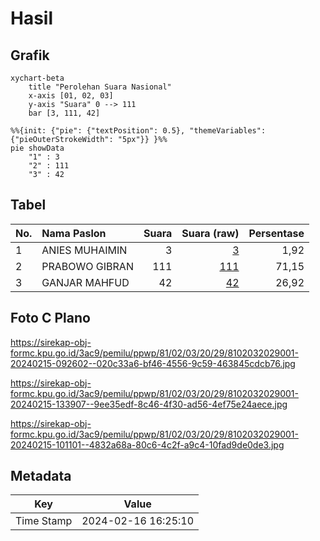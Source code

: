 # Hasil

## Grafik

```mermaid
xychart-beta
    title "Perolehan Suara Nasional"
    x-axis [01, 02, 03]
    y-axis "Suara" 0 --> 111
    bar [3, 111, 42]
```

```mermaid
%%{init: {"pie": {"textPosition": 0.5}, "themeVariables": {"pieOuterStrokeWidth": "5px"}} }%%
pie showData
    "1" : 3
    "2" : 111
    "3" : 42
```

## Tabel

| No. | Nama Paslon    | Suara | Suara (raw) | Persentase |
|:--- |:-------------- | -----:| -----------:| ----------:|
| 1   | ANIES MUHAIMIN | 3     | [3][p-1]    | 1,92       |
| 2   | PRABOWO GIBRAN | 111   | [111][p-2]  | 71,15      |
| 3   | GANJAR MAHFUD  | 42    | [42][p-3]   | 26,92      |


[p-1]: https://github.com/gigit-pemilu/pemilu-2024/blob/main/pilpres/hitung-suara/sub/81-maluku/sub/02-maluku-tenggara/sub/03-kei-besar/sub/2029-rahareng-atas/sub/001-tps/sub/paslon-1.txt
[p-2]: https://github.com/gigit-pemilu/pemilu-2024/blob/main/pilpres/hitung-suara/sub/81-maluku/sub/02-maluku-tenggara/sub/03-kei-besar/sub/2029-rahareng-atas/sub/001-tps/sub/paslon-2.txt
[p-3]: https://github.com/gigit-pemilu/pemilu-2024/blob/main/pilpres/hitung-suara/sub/81-maluku/sub/02-maluku-tenggara/sub/03-kei-besar/sub/2029-rahareng-atas/sub/001-tps/sub/paslon-3.txt

## Foto C Plano

https://sirekap-obj-formc.kpu.go.id/3ac9/pemilu/ppwp/81/02/03/20/29/8102032029001-20240215-092602--020c33a6-bf46-4556-9c59-463845cdcb76.jpg

https://sirekap-obj-formc.kpu.go.id/3ac9/pemilu/ppwp/81/02/03/20/29/8102032029001-20240215-133907--9ee35edf-8c46-4f30-ad56-4ef75e24aece.jpg

https://sirekap-obj-formc.kpu.go.id/3ac9/pemilu/ppwp/81/02/03/20/29/8102032029001-20240215-101101--4832a68a-80c6-4c2f-a9c4-10fad9de0de3.jpg


## Metadata

| Key        | Value               |
| ---------- | ------------------- |
| Time Stamp | 2024-02-16 16:25:10 |



